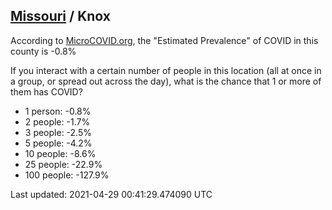 
## [Missouri](/united-states/missouri) / Knox

According to [MicroCOVID.org](http://microcovid.org),
the "Estimated Prevalence" of COVID in this county is -0.8%

If you interact with a certain number of people in this location
(all at once in a group, or spread out across the day), what is the chance that
1 or more of them has COVID?

- 1 person: -0.8%
- 2 people: -1.7%
- 3 people: -2.5%
- 5 people: -4.2%
- 10 people: -8.6%
- 25 people: -22.9%
- 100 people: -127.9%

Last updated: 2021-04-29 00:41:29.474090 UTC
